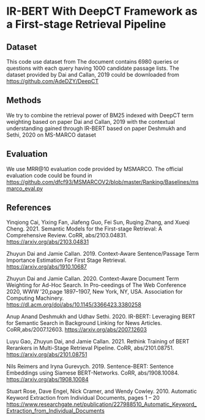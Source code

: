 # IR-BERT With DeepCT Framework as a First-stage Retrieval Pipeline

## Dataset
This code use dataset from The document contains 6980 queries or questions with each query having 1000 candidate passage lists. The dataset provided by Dai and Callan, 2019 could be downloaded from https://github.com/AdeDZY/DeepCT

## Methods
We try to combine the retrieval power of BM25 indexed with DeepCT term weighting based on paper Dai and Callan, 2019 with the contextual understanding gained through IR-BERT based on paper Deshmukh and Sethi, 2020 on MS-MARCO dataset

## Evaluation
We use MRR@10 evaluation code provided by MSMARCO. The official evaluation code could be found in https://github.com/dfcf93/MSMARCOV2/blob/master/Ranking/Baselines/msmarco_eval.py

## References
Yinqiong Cai, Yixing Fan, Jiafeng Guo, Fei Sun, Ruqing Zhang, and Xueqi Cheng. 2021. Semantic Models for the First-stage Retrieval: A Comprehensive Review. CoRR, abs/2103.04831. https://arxiv.org/abs/2103.04831

Zhuyun Dai and Jamie Callan. 2019. Context-Aware Sentence/Passage Term Importance Estimation For First Stage Retrieval. https://arxiv.org/abs/1910.10687

Zhuyun Dai and Jamie Callan. 2020. Context-Aware Document Term Weighting for Ad-Hoc Search. In Pro-ceedings of The Web Conference 2020, WWW ’20,page 1897–1907, New York, NY, USA. Association for Computing Machinery. https://dl.acm.org/doi/abs/10.1145/3366423.3380258

Anup Anand Deshmukh and Udhav Sethi. 2020. IR-BERT: Leveraging BERT for Semantic Search in Background Linking for News Articles. CoRR,abs/2007.12603. https://arxiv.org/abs/2007.12603

Luyu Gao, Zhuyun Dai, and Jamie Callan. 2021. Rethink Training of BERT Rerankers in Multi-Stage Retrieval Pipeline. CoRR, abs/2101.08751. https://arxiv.org/abs/2101.08751

Nils Reimers and Iryna Gurevych. 2019. Sentence-BERT: Sentence Embeddings using Siamese BERT-Networks. CoRR, abs/1908.10084. https://arxiv.org/abs/1908.10084

Stuart Rose, Dave Engel, Nick Cramer, and Wendy Cowley. 2010. Automatic Keyword Extraction from Individual Documents, pages 1 – 20 https://www.researchgate.net/publication/227988510_Automatic_Keyword_Extraction_from_Individual_Documents
